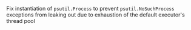 Fix instantiation of `psutil.Process` to prevent `psutil.NoSuchProcess` exceptions from leaking out due to exhaustion of the default executor's thread pool
